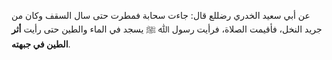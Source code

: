 عن أبي سعيد الخدري رضللع قال: جاءت سحابة فمطرت حتى سال السقف وكان من جريد النخل، فأقيمت الصلاة، فرأيت رسول ﷲ ﷺ يسجد في الماء والطين حتى رأيت **أثر الطين في جبهته**.